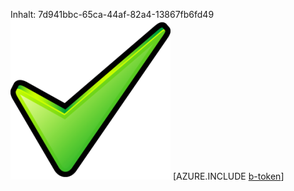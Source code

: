 Inhalt: 7d941bbc-65ca-44af-82a4-13867fb6fd49![Bild](68607069-1dc1-461f-b7a1-dfaf6e96531c.png)
[AZURE.INCLUDE [b-token](84dfb728-7af4-4f9b-9b0f-c90d8801cf34.md)]
